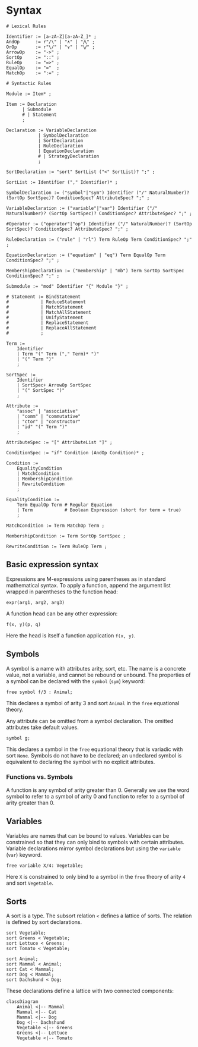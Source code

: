 # Syntax

```ebnf
# Lexical Rules

Identifier := [a-zA-Z][a-zA-Z_]* ;
AndOp      := r"/\" | "∧" | "⋀" ;
OrOp       := r"\/" | "∨" | "⋁" ;
ArrowOp    := "->" ;
SortOp     := "::" ;
RuleOp     := "=>" ;
EqualOp    := "="  ;
MatchOp    := ":=" ;

# Syntactic Rules

Module := Item* ;

Item := Declaration
      | Submodule
      # | Statement
      ;

Declaration := VariableDeclaration
            | SymbolDeclaration
            | SortDeclaration
            | RuleDeclaration
            | EquationDeclaration
            # | StrategyDeclaration
            ;

SortDeclaration := "sort" SortList ("<" SortList)? ";" ;

SortList := Identifier ("," Identifier)* ;

SymbolDeclaration := ("symbol"|"sym") Identifier ("/" NaturalNumber)? (SortOp SortSpec)? ConditionSpec? AttributeSpec? ";" ;

VariableDeclaration := ("variable"|"var") Identifier ("/" NaturalNumber)? (SortOp SortSpec)? ConditionSpec? AttributeSpec? ";" ;

#Operator := ("operator"|"op") Identifier ("/" NaturalNumber)? (SortOp SortSpec)? ConditionSpec? AttributeSpec? ";" ;

RuleDeclaration := ("rule" | "rl") Term RuleOp Term ConditionSpec? ";" ;

EquationDeclaration := ("equation" | "eq") Term EqualOp Term ConditionSpec? ";" ;

MembershipDeclaration := ("membership" | "mb") Term SortOp SortSpec ConditionSpec? ";" ;

Submodule := "mod" Identifier "{" Module "}" ;

# Statement := BindStatement
#            | ReduceStatement
#            | MatchStatement
#            | MatchAllStatement
#            | UnifyStatement
#            | ReplaceStatement
#            | ReplaceAllStatement
#            ;

Term :=
    Identifier
    | Term "(" Term ("," Term)* ")"
    | "(" Term ")"
    ;

SortSpec :=
    Identifier
    | SortSpec+ ArrowOp SortSpec
    | "(" SortSpec ")"
    ;

Attribute :=
    "assoc" | "associative"
    | "comm" | "commutative"
    | "ctor" | "constructor"
    | "id" "(" Term ")"
    ;

AttributeSpec := "[" AttributeList "]" ;

ConditionSpec := "if" Condition (AndOp Condition)* ;

Condition := 
    EqualityCondition
    | MatchCondition
    | MembershipCondition
    | RewriteCondition
    ;

EqualityCondition := 
    Term EqualOp Term # Regular Equation
    | Term            # Boolean Expression (short for term = true)
    ;

MatchCondition := Term MatchOp Term ;

MembershipCondition := Term SortOp SortSpec ;

RewriteCondition := Term RuleOp Term ;

```

## Basic expression syntax

Expressions are M-expressions using parentheses as in standard mathematical syntax. To apply a function, append the 
argument list wrapped in parentheses to the function head:

```
expr(arg1, arg2, arg3)
```

A function head can be any other expression:

```
f(x, y)(p, q)
```

Here the head is itself a function application `f(x, y)`.

## Symbols

A symbol is a name with attributes arity, sort, etc. The name is a concrete value, not a variable, and cannot be rebound or unbound. The properties of a symbol can be declared with the `symbol` (`sym`) keyword:

```
free symbol f/3 : Animal;
```

This declares a symbol of arity 3 and sort `Animal` in the `free` equational theory.

Any attribute can be omitted from a symbol declaration. The omitted attributes take default values.

```
symbol g;
```

This declares a symbol in the `free` equational theory that is variadic with sort `None`. Symbols do not have to be declared; an undeclared symbol is equivalent to declaring the symbol with no explicit attributes.

### Functions vs. Symbols

A function is any symbol of arity greater than 0. Generally we use the word symbol to refer to a symbol of arity 0 and function to refer to a symbol of arity greater than 0.

## Variables

Variables are names that can be bound to values. Variables can be constrained so that they can only bind to symbols with certain attributes. Variable declarations mirror symbol declarations but using the `variable` (`var`) keyword.

```
free variable X/4: Vegetable;
```

Here `X` is constrained to only bind to a symbol in the `free` theory of arity `4` and sort `Vegetable`.

## Sorts

A sort is a type. The subsort relation `<` defines a lattice of sorts. The relation is defined by sort declarations.

```
sort Vegetable;
sort Greens < Vegetable;
sort Lettuce < Greens;
sort Tomato < Vegetable;

sort Animal;
sort Mammal < Animal;
sort Cat < Mammal;
sort Dog < Mammal;
sort Dachshund < Dog;
```

These declarations define a lattice with two connected components:

```mermaid
classDiagram
    Animal <|-- Mammal
    Mammal <|-- Cat
    Mammal <|-- Dog
    Dog <|-- Dachshund
    Vegetable <|-- Greens
    Greens <|-- Lettuce
    Vegetable <|-- Tomato
```
